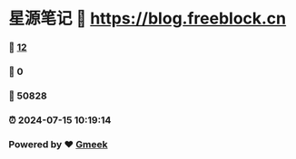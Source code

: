 # 星源笔记 :link: https://blog.freeblock.cn 
### :page_facing_up: [12](https://blog.freeblock.cn/tag.html) 
### :speech_balloon: 0 
### :hibiscus: 50828 
### :alarm_clock: 2024-07-15 10:19:14 
### Powered by :heart: [Gmeek](https://github.com/Meekdai/Gmeek)
